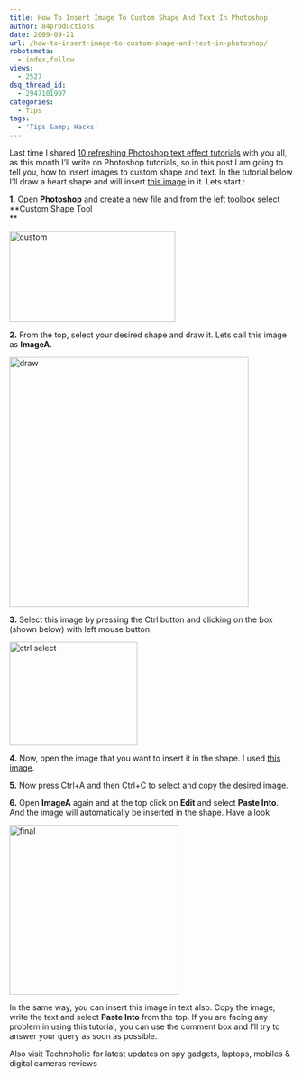 ```yaml
---
title: How To Insert Image To Custom Shape And Text In Photoshop
author: 84productions
date: 2009-09-21
url: /how-to-insert-image-to-custom-shape-and-text-in-photoshop/
robotsmeta:
  - index,follow
views:
  - 2527
dsq_thread_id:
  - 2947101907
categories:
  - Tips
tags:
  - 'Tips &amp; Hacks'
---
```

Last time I shared [10 refreshing Photoshop text effect tutorials][1] with you all, as this month I&#8217;ll write on Photoshop tutorials, so in this post I am going to tell you, how to insert images to custom shape and text. In the tutorial below I&#8217;ll draw a heart shape and will insert <a href="http://p4poetry.com/wp-content/uploads/2008/06/love_moon_cats1.jpg" onclick="_gaq.push(['_trackEvent', 'outbound-article', 'http://p4poetry.com/wp-content/uploads/2008/06/love_moon_cats1.jpg', 'this image']);" >this image</a> in it. Lets start :

**1.** Open **Photoshop** and create a new file and from the left toolbox select **Custom Shape Tool  
**

<img class="wp-image-53418" src="http://cdn.devilsworkshop.org/files/2009/09/custom.png" alt="custom" width="294" height="161" />

**2.** From the top, select your desired shape and draw it. Lets call this image as **ImageA**.

<img src="http://cdn.devilsworkshop.org/files/2009/09/draw.png" alt="draw" width="424" height="442" />

**3.** Select this image by pressing the Ctrl button and clicking on the box (shown below) with left mouse button.

<img src="http://cdn.devilsworkshop.org/files/2009/09/ctrl-select.png" alt="ctrl select" width="227" height="183" />

**4.** Now, open the image that you want to insert it in the shape. I used <a href="http://p4poetry.com/wp-content/uploads/2008/06/love_moon_cats1.jpg" onclick="_gaq.push(['_trackEvent', 'outbound-article', 'http://p4poetry.com/wp-content/uploads/2008/06/love_moon_cats1.jpg', 'this image']);" >this image</a>.

**5.** Now press Ctrl+A and then Ctrl+C to select and copy the desired image.

**6.** Open **ImageA** again and at the top click on **Edit** and select **Paste Into**. And the image will automatically be inserted in the shape. Have a look

<img class="alignnone size-full wp-image-14300" src="http://cdn.devilsworkshop.org/files/2009/09/final.png" alt="final" width="300" height="300" />

In the same way, you can insert this image in text also. Copy the image, write the text and select **Paste Into** from the top. If you are facing any problem in using this tutorial, you can use the comment box and I&#8217;ll try to answer your query as soon as possible.

Also visit Technoholic for latest updates on spy gadgets, laptops, mobiles & digital cameras reviews

 [1]: http://devilsworkshop.org/10-refreshing-photoshop-text-effect-tutorials/
